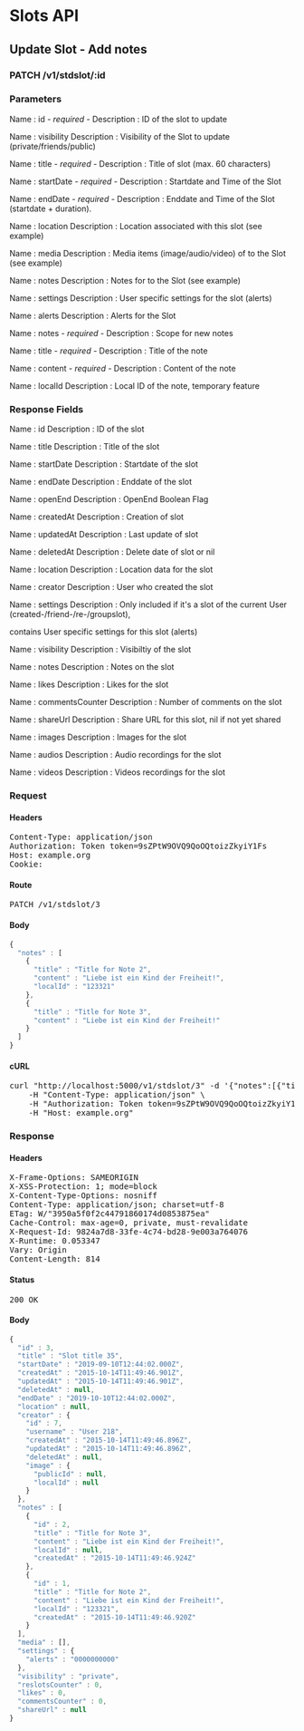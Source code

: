 # Slots API

## Update Slot - Add notes

### PATCH /v1/stdslot/:id

### Parameters

Name : id *- required -*
Description : ID of the slot to update

Name : visibility
Description : Visibility of the Slot to update (private/friends/public)

Name : title *- required -*
Description : Title of slot (max. 60 characters)

Name : startDate *- required -*
Description : Startdate and Time of the Slot

Name : endDate *- required -*
Description : Enddate and Time of the Slot (startdate + duration).

Name : location
Description : Location associated with this slot (see example)

Name : media
Description : Media items (image/audio/video) of to the Slot (see example)

Name : notes
Description : Notes for to the Slot (see example)

Name : settings
Description : User specific settings for the slot (alerts)

Name : alerts
Description : Alerts for the Slot

Name : notes *- required -*
Description : Scope for new notes

Name : title *- required -*
Description : Title of the note

Name : content *- required -*
Description : Content of the note

Name : localId
Description : Local ID of the note, temporary feature


### Response Fields

Name : id
Description : ID of the slot

Name : title
Description : Title of the slot

Name : startDate
Description : Startdate of the slot

Name : endDate
Description : Enddate of the slot

Name : openEnd
Description : OpenEnd Boolean Flag

Name : createdAt
Description : Creation of slot

Name : updatedAt
Description : Last update of slot

Name : deletedAt
Description : Delete date of slot or nil

Name : location
Description : Location data for the slot

Name : creator
Description : User who created the slot

Name : settings
Description : Only included if it&#39;s a slot of the current User (created-/friend-/re-/groupslot),

contains User specific settings for this slot (alerts)

Name : visibility
Description : Visibiltiy of the slot

Name : notes
Description : Notes on the slot

Name : likes
Description : Likes for the slot

Name : commentsCounter
Description : Number of comments on the slot

Name : shareUrl
Description : Share URL for this slot, nil if not yet shared

Name : images
Description : Images for the slot

Name : audios
Description : Audio recordings for the slot

Name : videos
Description : Videos recordings for the slot

### Request

#### Headers

<pre>Content-Type: application/json
Authorization: Token token=9sZPtW9OVQ9QoOQtoizZkyiY1Fs
Host: example.org
Cookie: </pre>

#### Route

<pre>PATCH /v1/stdslot/3</pre>

#### Body
```javascript
{
  "notes" : [
    {
      "title" : "Title for Note 2",
      "content" : "Liebe ist ein Kind der Freiheit!",
      "localId" : "123321"
    },
    {
      "title" : "Title for Note 3",
      "content" : "Liebe ist ein Kind der Freiheit!"
    }
  ]
}
```


#### cURL

<pre class="request">curl &quot;http://localhost:5000/v1/stdslot/3&quot; -d &#39;{&quot;notes&quot;:[{&quot;title&quot;:&quot;Title for Note 2&quot;,&quot;content&quot;:&quot;Liebe ist ein Kind der Freiheit!&quot;,&quot;localId&quot;:&quot;123321&quot;},{&quot;title&quot;:&quot;Title for Note 3&quot;,&quot;content&quot;:&quot;Liebe ist ein Kind der Freiheit!&quot;}]}&#39; -X PATCH \
	-H &quot;Content-Type: application/json&quot; \
	-H &quot;Authorization: Token token=9sZPtW9OVQ9QoOQtoizZkyiY1Fs&quot; \
	-H &quot;Host: example.org&quot;</pre>

### Response

#### Headers

<pre>X-Frame-Options: SAMEORIGIN
X-XSS-Protection: 1; mode=block
X-Content-Type-Options: nosniff
Content-Type: application/json; charset=utf-8
ETag: W/&quot;3950a5f0f2c44791860174d0853875ea&quot;
Cache-Control: max-age=0, private, must-revalidate
X-Request-Id: 9824a7d8-33fe-4c74-bd28-9e003a764076
X-Runtime: 0.053347
Vary: Origin
Content-Length: 814</pre>

#### Status

<pre>200 OK</pre>

#### Body

```javascript
{
  "id" : 3,
  "title" : "Slot title 35",
  "startDate" : "2019-09-10T12:44:02.000Z",
  "createdAt" : "2015-10-14T11:49:46.901Z",
  "updatedAt" : "2015-10-14T11:49:46.901Z",
  "deletedAt" : null,
  "endDate" : "2019-10-10T12:44:02.000Z",
  "location" : null,
  "creator" : {
    "id" : 7,
    "username" : "User 218",
    "createdAt" : "2015-10-14T11:49:46.896Z",
    "updatedAt" : "2015-10-14T11:49:46.896Z",
    "deletedAt" : null,
    "image" : {
      "publicId" : null,
      "localId" : null
    }
  },
  "notes" : [
    {
      "id" : 2,
      "title" : "Title for Note 3",
      "content" : "Liebe ist ein Kind der Freiheit!",
      "localId" : null,
      "createdAt" : "2015-10-14T11:49:46.924Z"
    },
    {
      "id" : 1,
      "title" : "Title for Note 2",
      "content" : "Liebe ist ein Kind der Freiheit!",
      "localId" : "123321",
      "createdAt" : "2015-10-14T11:49:46.920Z"
    }
  ],
  "media" : [],
  "settings" : {
    "alerts" : "0000000000"
  },
  "visibility" : "private",
  "reslotsCounter" : 0,
  "likes" : 0,
  "commentsCounter" : 0,
  "shareUrl" : null
}
```
